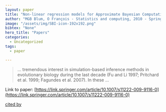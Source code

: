 ```yaml
---
layout: paper
title: "Non-linear regression models for Approximate Bayesian Computation"
author: "MGB Blum, O François - Statistics and computing, 2010 - Springer"
image: "/assets/img/SBI-icon-192x192.png"
bibtex: "None"
hero_title: "Papers"
categories:
  - Uncategorized
tags:
  - paper

---
```

>… tremendous interest in simulation-based inference methods in evolutionary biology during the last decade (Fu and Li 1997; Pritchard et al. 1999; Fagundes et al. 2007). In these …

Link to paper: [https://link.springer.com/article/10.1007/s11222-009-9116-0](https://link.springer.com/article/10.1007/s11222-009-9116-0)

[cited by](https://scholar.google.com/scholar?cites=16803933202778982709&as_sdt=2005&sciodt=0,5&hl=en&num=20)
